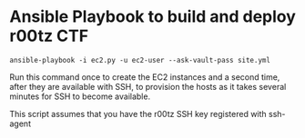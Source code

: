 # Ansible Playbook to build and deploy r00tz CTF

    ansible-playbook -i ec2.py -u ec2-user --ask-vault-pass site.yml  

Run this command once to create the EC2 instances and a second time,
after they are available with SSH, to provision the hosts as it takes several minutes for SSH to become
available.

This script assumes that you have the r00tz SSH key registered with ssh-agent

